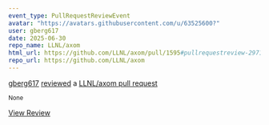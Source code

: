 ```yaml
---
event_type: PullRequestReviewEvent
avatar: "https://avatars.githubusercontent.com/u/63525600?"
user: gberg617
date: 2025-06-30
repo_name: LLNL/axom
html_url: https://github.com/LLNL/axom/pull/1595#pullrequestreview-2971671366
repo_url: https://github.com/LLNL/axom
---
```


<a href='https://github.com/gberg617' target='_blank'>gberg617</a> <a href='https://github.com/LLNL/axom/pull/1595#pullrequestreview-2971671366' target='_blank'>reviewed</a> a <a href='https://github.com/LLNL/axom/pull/1595' target='_blank'>LLNL/axom pull request</a>

<small>None</small>

<a href='https://github.com/LLNL/axom/pull/1595#pullrequestreview-2971671366' target='_blank'>View Review</a>